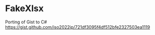 # FakeXlsx
Porting of Gist to C#
https://gist.github.com/iso2022jp/721df3095f4df512bfe2327503ea1119

